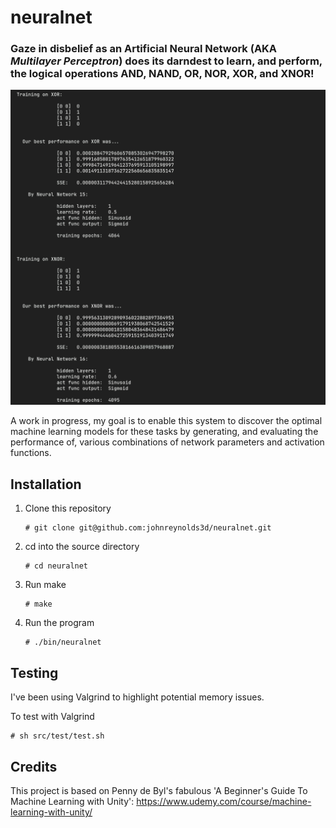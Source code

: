 # neuralnet

### Gaze in disbelief as an Artificial Neural Network (AKA *Multilayer Perceptron*) does its darndest to learn, and perform, the logical operations AND, NAND, OR, NOR, XOR, and XNOR!

![Screenshot](/img/neuralnet.webp?raw=true "")

A work in progress, my goal is to enable this system to discover the optimal machine learning models for these tasks by generating, and evaluating the performance of, various combinations of network parameters and activation functions.

## Installation

  1. Clone this repository
     ```
     # git clone git@github.com:johnreynolds3d/neuralnet.git
     ```
  2. cd into the source directory
     ```
     # cd neuralnet 
     ```
  3. Run make
     ```
     # make
     ```
  4. Run the program 
     ```
     # ./bin/neuralnet
     ```

## Testing

I've been using Valgrind to highlight potential memory issues.

To test with Valgrind
```
# sh src/test/test.sh
```

## Credits

This project is based on Penny de Byl's fabulous 'A Beginner's Guide To Machine Learning with Unity': https://www.udemy.com/course/machine-learning-with-unity/
